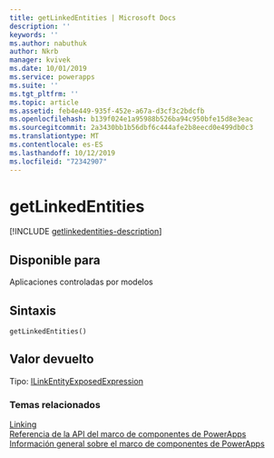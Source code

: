 ```yaml
---
title: getLinkedEntities | Microsoft Docs
description: ''
keywords: ''
ms.author: nabuthuk
author: Nkrb
manager: kvivek
ms.date: 10/01/2019
ms.service: powerapps
ms.suite: ''
ms.tgt_pltfrm: ''
ms.topic: article
ms.assetid: feb4e449-935f-452e-a67a-d3cf3c2bdcfb
ms.openlocfilehash: b139f024e1a95988b526ba94c950bfe15d8e3eac
ms.sourcegitcommit: 2a3430bb1b56dbf6c444afe2b8eecd0e499db0c3
ms.translationtype: MT
ms.contentlocale: es-ES
ms.lasthandoff: 10/12/2019
ms.locfileid: "72342907"
---
```

# <a name="getlinkedentities"></a>getLinkedEntities

[!INCLUDE [getlinkedentities-description](includes/getlinkedentities-description.md)]

## <a name="available-for"></a>Disponible para 

Aplicaciones controladas por modelos

## <a name="syntax"></a>Sintaxis

`getLinkedEntities()`

## <a name="return-value"></a>Valor devuelto

Tipo: [ILinkEntityExposedExpression](../ilinkentityexposedexpression.md)


### <a name="related-topics"></a>Temas relacionados

[Linking](../linking.md)<br/>
[Referencia de la API del marco de componentes de PowerApps](../../reference/index.md)<br/>
[Información general sobre el marco de componentes de PowerApps](../../overview.md)